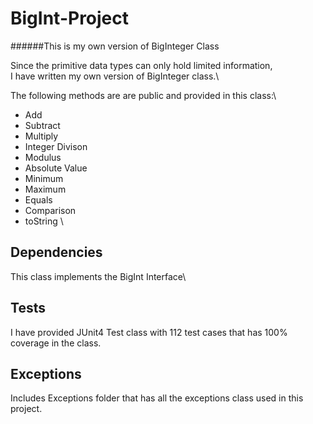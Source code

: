 # **BigInt-Project** 

######This is my own version of BigInteger Class

Since the primitive data types can only hold limited information,\
I have written my own version of BigInteger class.\

The following methods are are public and provided in this class:\
- Add
- Subtract
- Multiply
- Integer Divison
- Modulus
- Absolute Value
- Minimum
- Maximum
- Equals
- Comparison
- toString
\

## Dependencies

This class implements the BigInt Interface\

## Tests

I have provided JUnit4 Test class with 112 test cases that has 100% coverage in the class.

## Exceptions

Includes Exceptions folder that has all the exceptions class used in this project.




